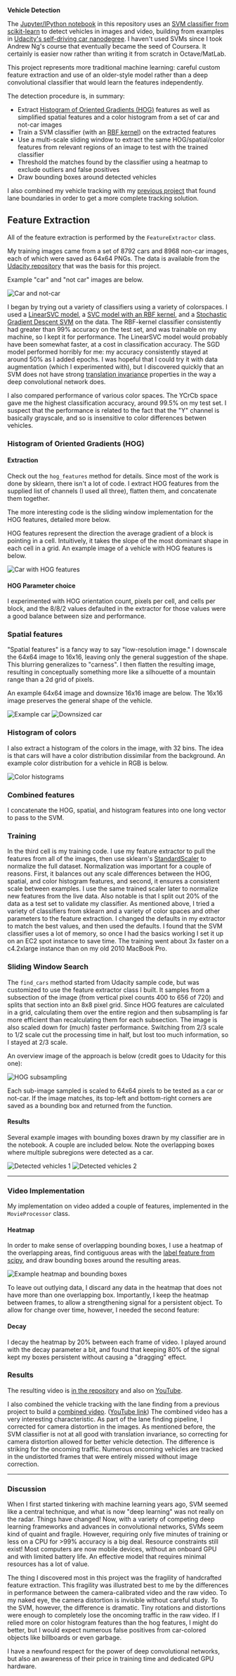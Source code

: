 **Vehicle Detection**

The [Jupyter/IPython notebook](https://github.com/gardenermike/vehicle-tracking/blob/master/vehicle-detection.ipynb) in this repository uses an [SVM classifier from scikit-learn](http://scikit-learn.org/stable/modules/generated/sklearn.svm.SVC.html) to detect vehicles in images and video, building from examples in [Udacity's self-driving car nanodegree](https://www.udacity.com/drive).
I haven't used SVMs since I took Andrew Ng's course that eventually became the seed of Coursera. It certainly is easier now rather than writing it from scratch in Octave/MatLab.

This project represents more traditional machine learning: careful custom feature extraction and use of an older-style model rather than a deep convolutional classifier that would learn the features independently.

The detection procedure is, in summary:

* Extract [Histogram of Oriented Gradients (HOG)](http://www.learnopencv.com/histogram-of-oriented-gradients/) features as well as simplified spatial features and a color histogram from a set of car and not-car images
* Train a SVM classifier (with an [RBF kernel](https://en.wikipedia.org/wiki/Radial_basis_function_kernel)) on the extracted features
* Use a multi-scale sliding window to extract the same HOG/spatial/color features from relevant regions of an image to test with the trained classifier
* Threshold the matches found by the classifier using a heatmap to exclude outliers and false positives
* Draw bounding boxes around detected vehicles

I also combined my vehicle tracking with my [previous project](https://github.com/gardenermike/finding-lane-lines-reprise) that found lane boundaries in order to get a more complete tracking solution.

[//]: # (Image References)
[image1]: ./examples/car_not_car.png
[image2]: ./examples/HOG_example.jpg
[image3]: ./examples/sliding_windows.jpg
[image4]: ./examples/sliding_window.jpg
[image5]: ./examples/bboxes_and_heat.png
[image6]: ./examples/labels_map.png
[image7]: ./examples/output_bboxes.png
[car-and-hog]: ./examples/car-and-hog.jpg
[hog-sub]: ./examples/hog-sub.jpg
[boxed-1]: ./examples/boxed-1.png
[boxed-2]: ./examples/boxed-2.png
[car]: ./examples/53.png
[spatial]: ./examples/spatial_53.png
[histograms]: ./examples/histograms.png
[heatmap]: ./examples/heatmap.png
[video1]: ./project_video.mp4

## Feature Extraction

All of the feature extraction is performed by the `FeatureExtractor` class.

My training images came from a set of 8792 cars and 8968 non-car images, each of which were saved as 64x64 PNGs. The data is available from the [Udacity repository](https://github.com/udacity/CarND-Vehicle-Detection) that was the basis for this project.

Example "car" and "not car" images are below.

![Car and not-car][image1]

I began by trying out a variety of classifiers using a variety of colorspaces. I used a [LinearSVC model](http://scikit-learn.org/stable/modules/generated/sklearn.svm.LinearSVC.html#sklearn.svm.LinearSVC), a [SVC model with an RBF kernel](http://scikit-learn.org/stable/modules/generated/sklearn.svm.SVC.html#sklearn.svm.SVC), and a [Stochastic Gradient Descent SVM](http://scikit-learn.org/stable/modules/generated/sklearn.linear_model.SGDClassifier.html#sklearn.linear_model.SGDClassifier) on the data. The RBF-kernel classifier consistently had greater than 99% accuracy on the test set, and was trainable on my machine, so I kept it for performance. The LinearSVC model would probably have been somewhat faster, at a cost in classification accuracy. The SGD model performed horribly for me: my accuracy consistently stayed at around 50% as I added epochs. I was hopeful that I could try it with data augmentation (which I experimented with), but I discovered quickly that an SVM does not have strong [translation invariance](https://en.wikipedia.org/wiki/Translational_symmetry) properties in the way a deep convolutional network does.

I also compared performance of various color spaces. The YCrCb space gave me the highest classification accuracy, around 99.5% on my test set. I suspect that the performance is related to the fact that the "Y" channel is basically grayscale, and so is insensitive to color differences betwen vehicles.


### Histogram of Oriented Gradients (HOG)

#### Extraction
Check out the `hog_features` method for details. Since most of the work is done by sklearn, there isn't a lot of code. I extract HOG features from the supplied list of channels (I used all three), flatten them, and concatenate them together.

The more interesting code is the sliding window implementation for the HOG features, detailed more below.

HOG features represent the direction the average gradient of a block is pointing in a cell. Intuitively, it takes the slope of the most dominant shape in each cell in a grid. An example image of a vehicle with HOG features is below.

![Car with HOG features][car-and-hog]

#### HOG Parameter choice

I experimented with HOG orientation count, pixels per cell, and cells per block, and the 8/8/2 values defaulted in the extractor for those values were a good balance between size and performance.

### Spatial features

"Spatial features" is a fancy way to say "low-resolution image." I downscale the 64x64 image to 16x16, leaving only the general suggestion of the shape. This blurring generalizes to "carness". I then flatten the resulting image, resulting in conceptually something more like a silhouette of a mountain range than a 2d grid of pixels.

An example 64x64 image and downsize 16x16 image are below. The 16x16 image preserves the general shape of the vehicle.

![Example car][car]
![Downsized car][spatial]

### Histogram of colors

I also extract a histogram of the colors in the image, with 32 bins. The idea is that cars will have a color distribution dissimilar from the background. An example color distribution for a vehicle in RGB is below.

![Color histograms][histograms]

### Combined features

I concatenate the HOG, spatial, and histogram features into one long vector to pass to the SVM.

### Training
In the third cell is my training code. I use my feature extractor to pull the features from all of the images, then use sklearn's [StandardScaler](http://scikit-learn.org/stable/modules/generated/sklearn.preprocessing.StandardScaler.html) to normalize the full dataset. Normalization was important for a couple of reasons. First, it balances out any scale differences between the HOG, spatial, and color histogram features, and second, it ensures a consistent scale between examples. I use the same trained scaler later to normalize new features from the live data.
Also notable is that I split out 20% of the data as a test set to validate my classifier.
As mentioned above, I tried a variety of classifiers from sklearn and a variety of color spaces and other parameters to the feature extraction. I changed the defaults in my extractor to match the best values, and then used the defaults.
I found that the SVM classifier uses a lot of memory, so once I had the basics working I set it up on an EC2 spot instance to save time. The training went about 3x faster on a c4.2xlarge instance than on my old 2010 MacBook Pro.


### Sliding Window Search

The `find_cars` method started from Udacity sample code, but was customized to use the feature extractor class I built. It samples from a subsection of the image (from vertical pixel counts 400 to 656 of 720) and splits that section into an 8x8 pixel grid. Since HOG features are calculated in a grid, calculating them over the entire region and then subsampling is far more efficient than recalculating them for each subsection. The image is also scaled down for (much) faster performance. Switching from 2/3 scale to 1/2 scale cut the processing time in half, but lost too much information, so I stayed at 2/3 scale.

An overview image of the approach is below (credit goes to Udacity for this one):

![HOG subsampling][hog-sub]

Each sub-image sampled is scaled to 64x64 pixels to be tested as a car or not-car. If the image matches, its top-left and bottom-right corners are saved as a bounding box and returned from the function.


#### Results

Several example images with bounding boxes drawn by my classifier are in the notebook. A couple are included below. Note the overlapping boxes where multiple subregions were detected as a car.

![Detected vehicles 1][boxed-1]
![Detected vehicles 2][boxed-2]

---

### Video Implementation

My implementation on video added a couple of features, implemented in the `MovieProcessor` class.

#### Heatmap
In order to make sense of overlapping bounding boxes, I use a heatmap of the overlapping areas, find contiguous areas with the [label feature from scipy](https://docs.scipy.org/doc/scipy-0.16.0/reference/generated/scipy.ndimage.measurements.label.html), and draw bounding boxes around the resulting areas.

![Example heatmap and bounding boxes][heatmap]

To leave out outlying data, I discard any data in the heatmap that does not have more than one overlapping box. Importantly, I keep the heatmap between frames, to allow a strengthening signal for a persistent object. To allow for change over time, however, I needed the second feature:

#### Decay
I decay the heatmap by 20% between each frame of video. I played around with the decay parameter a bit, and found that keeping 80% of the signal kept my boxes persistent without causing a "dragging" effect.


### Results

The resulting video is [in the repository](https://github.com/gardenermike/vehicle-tracking/blob/master/project_video.mp4) and also on [YouTube](https://youtu.be/8UL3n6VFNsc).

I also combined the vehicle tracking with the lane finding from a previous project to build a [combined video](https://github.com/gardenermike/vehicle-tracking/blob/master/project_video_output.mp4). ([YouTube link](https://youtu.be/qDGdRYXy1c0)) The combined video has a very interesting characteristic. As part of the lane finding pipeline, I corrected for camera distortion in the images. As mentioned before, the SVM classifier is not at all good with translation invariance, so correcting for camera distortion allowed for better vehicle detection. The difference is striking for the oncoming traffic. Numerous oncoming vehicles are tracked in the undistorted frames that were entirely missed without image correction.

---

### Discussion

When I first started tinkering with machine learning years ago, SVM seemed like a central technique, and what is now "deep learning" was not really on the radar. Things have changed! Now, with a variety of competing deep learning frameworks and advances in convolutional networks, SVMs seem kind of quaint and fragile. However, requiring only five minutes of training or less on a CPU for >99% accuracy is a big deal. Resource constraints still exist! Most computers are now mobile devices, without an onboard GPU and with limited battery life. An effective model that requires minimal resources has a lot of value.

The thing I discovered most in this project was the fragility of handcrafted feature extraction. This fragility was illustrated best to me by the differences in performance between the camera-calibrated video and the raw video. To my naked eye, the camera distortion is invisible without careful study. To the SVM, however, the difference is dramatic. Tiny rotations and distortions were enough to completely lose the oncoming traffic in the raw video. If I relied more on color histogram features than the hog features, I might do better, but I would expect numerous false positives from car-colored objects like billboards or even garbage.

I have a newfound respect for the power of deep convolutional networks, but also an awareness of their price in training time and dedicated GPU hardware.
